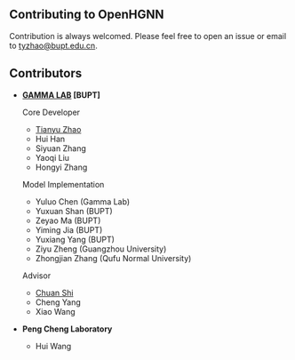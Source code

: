 ## Contributing to OpenHGNN

Contribution is always welcomed. Please feel free to open an issue or email to tyzhao@bupt.edu.cn.

## Contributors

- **[GAMMA LAB](https://github.com/BUPT-GAMMA) [BUPT]**
  
  Core Developer
  
  - [Tianyu Zhao](https://github.com/Theheavens)
  - Hui Han
  - Siyuan Zhang
  - Yaoqi Liu
  - Hongyi Zhang
  
  Model Implementation
  
  - Yuluo Chen (Gamma Lab)
  - Yuxuan Shan (BUPT)
  - Zeyao Ma (BUPT)
  - Yiming Jia (BUPT)
  - Yuxiang Yang (BUPT)
  - Ziyu Zheng (Guangzhou University)
  - Zhongjian Zhang (Qufu Normal University)
  
  Advisor
  
  - [Chuan Shi](http://shichuan.org/)
  - Cheng Yang
  - Xiao Wang

- **Peng Cheng Laboratory**
  
  - Hui Wang
